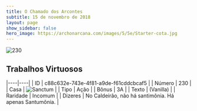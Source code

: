 ```yaml
---
title: O Chamado dos Arcontes
subtitle: 15 de novembro de 2018
layout: page
show_sidebar: false
hero_image: https://archonarcana.com/images/5/5e/Starter-cota.jpg
---
```


![230](https://cdn.keyforgegame.com/media/card_front/pt/341_230_848RC8PR567J_pt.png)

## Trabalhos Virtuosos

|----|----|
| ID | c88c632e-743e-4f81-a9de-f61cddcbcaf5 |
| Número | 230 |
| Casa | ![Sanctum](https://archonarcana.com/images/thumb/c/c7/Sanctum.png/22px-Sanctum.png "Santuário") |
| Tipo | Ação |
| Bônus | 3A |
| Texto | (Vanilla) |
| Raridade | Incomum |
| Dizeres | No Caldeirão, não há santimônia.  Há apenas Santumônia. |
